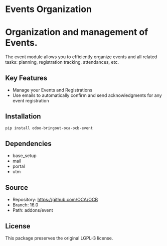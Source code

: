 # Events Organization


Organization and management of Events.
======================================

The event module allows you to efficiently organize events and all related tasks: planning, registration tracking,
attendances, etc.

Key Features
------------
* Manage your Events and Registrations
* Use emails to automatically confirm and send acknowledgments for any event registration


## Installation

```bash
pip install odoo-bringout-oca-ocb-event
```

## Dependencies

- base_setup
- mail
- portal
- utm

## Source

- Repository: https://github.com/OCA/OCB
- Branch: 16.0
- Path: addons/event

## License

This package preserves the original LGPL-3 license.
